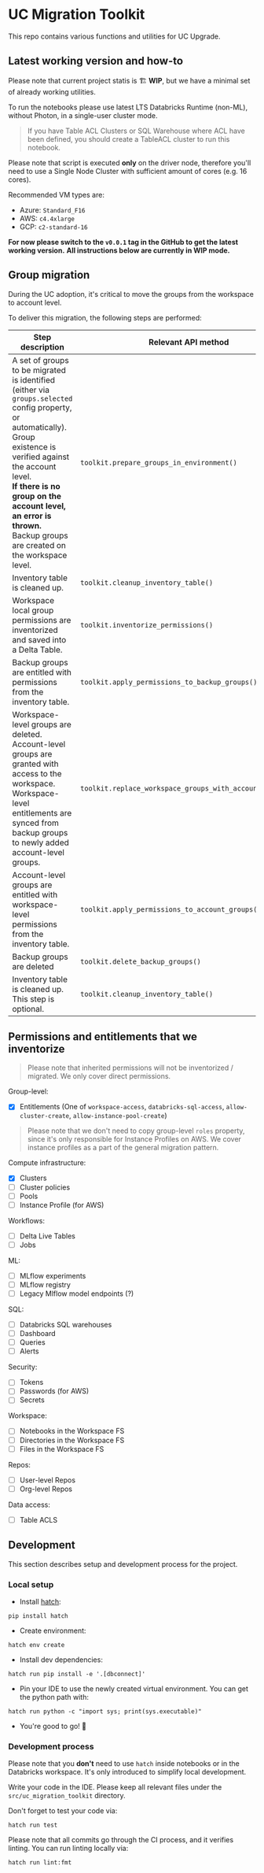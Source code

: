 # UC Migration Toolkit

This repo contains various functions and utilities for UC Upgrade.

## Latest working version and how-to

Please note that current project statis is 🏗️ **WIP**, but we have a minimal set of already working utilities.

To run the notebooks please use latest LTS Databricks Runtime (non-ML), without Photon, in a single-user cluster mode.

> If you have Table ACL Clusters or SQL Warehouse where ACL have been defined, you should create a TableACL cluster to
> run this notebook.

Please note that script is executed **only** on the driver node, therefore you'll need to use a Single Node Cluster with
sufficient amount of cores (e.g. 16 cores).

Recommended VM types are:

- Azure: `Standard_F16`
- AWS: `c4.4xlarge`
- GCP: `c2-standard-16`

**For now please switch to the `v0.0.1` tag in the GitHub to get the latest working version.**
**All instructions below are currently in WIP mode.**

## Group migration

During the UC adoption, it's critical to move the groups from the workspace to account level.

To deliver this migration, the following steps are performed:


| Step description                                                                                                                                                                                                                                                                                       | Relevant API method                                      |
|--------------------------------------------------------------------------------------------------------------------------------------------------------------------------------------------------------------------------------------------------------------------------------------------------------|----------------------------------------------------------|
| A set of groups to be migrated is identified (either via `groups.selected` config property, or automatically).<br/>Group existence is verified against the account level.<br/>**If there is no group on the account level, an error is thrown.**<br/>Backup groups are created on the workspace level. | `toolkit.prepare_groups_in_environment()`                |
| Inventory table is cleaned up.                                                                                                                                                                                                                                                                         | `toolkit.cleanup_inventory_table()`                      |
| Workspace local group permissions are inventorized and saved into a Delta Table.                                                                                                                                                                                                                       | `toolkit.inventorize_permissions()`                      |
| Backup groups are entitled with permissions from the inventory table.                                                                                                                                                                                                                                  | `toolkit.apply_permissions_to_backup_groups()`           |
| Workspace-level groups are deleted.  Account-level groups are granted with access to the workspace.<br/>Workspace-level entitlements are synced from backup groups to newly added account-level groups.                                                                                                | `toolkit.replace_workspace_groups_with_account_groups()` |
| Account-level groups are entitled with workspace-level permissions from the inventory table.                                                                                                                                                                                                           | `toolkit.apply_permissions_to_account_groups()`          |
| Backup groups are deleted                                                                                                                                                                                                                                                                              | `toolkit.delete_backup_groups()`                         |
| Inventory table is cleaned up. This step is optional.                                                                                                                                                                                                                                                  | `toolkit.cleanup_inventory_table()`                      |

## Permissions and entitlements that we inventorize

> Please note that inherited permissions will not be inventorized / migrated.
> We only cover direct permissions.

Group-level:

- [x] Entitlements (One of `workspace-access`, `databricks-sql-access`, `allow-cluster-create`, `allow-instance-pool-create`)

> Please note that we don't need to copy group-level `roles` property, since it's only responsible for Instance Profiles on AWS.
> We cover instance profiles as a part of the general migration pattern.

Compute infrastructure:

- [x] Clusters
- [ ] Cluster policies
- [ ] Pools
- [ ] Instance Profile (for AWS)

Workflows:

- [ ] Delta Live Tables
- [ ] Jobs

ML:

- [ ] MLflow experiments
- [ ] MLflow registry
- [ ] Legacy Mlflow model endpoints (?)

SQL:

- [ ] Databricks SQL warehouses
- [ ] Dashboard
- [ ] Queries
- [ ] Alerts

Security:

- [ ] Tokens
- [ ] Passwords (for AWS)
- [ ] Secrets

Workspace:

- [ ] Notebooks in the Workspace FS
- [ ] Directories in the Workspace FS
- [ ] Files in the Workspace FS

Repos:

- [ ] User-level Repos
- [ ] Org-level Repos

Data access:

- [ ] Table ACLS

## Development

This section describes setup and development process for the project.

### Local setup

- Install [hatch](https://github.com/pypa/hatch):

```shell
pip install hatch
```

- Create environment:

```shell
hatch env create
```

- Install dev dependencies:

```shell
hatch run pip install -e '.[dbconnect]'
```

- Pin your IDE to use the newly created virtual environment. You can get the python path with:

```shell
hatch run python -c "import sys; print(sys.executable)"
```

- You're good to go! 🎉

### Development process

Please note that you **don't** need to use `hatch` inside notebooks or in the Databricks workspace.
It's only introduced to simplify local development.

Write your code in the IDE. Please keep all relevant files under the `src/uc_migration_toolkit` directory.

Don't forget to test your code via:

```shell
hatch run test
```

Please note that all commits go through the CI process, and it verifies linting. You can run linting locally via:

```shell
hatch run lint:fmt
```


